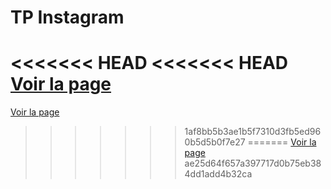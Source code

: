 # TP Instagram

<<<<<<< HEAD
<<<<<<< HEAD
[Voir la page](https://ryan-rb.github.io/TP_Insta/login.html)
=======
[Voir la page](https://ryan-rb.github.io/TP_Insta/)
>>>>>>> 1af8bb5b3ae1b5f7310d3fb5ed960b5d5b0f7e27
=======
[Voir la page](https://ryan-rb.github.io/TP_Insta/login.html)
>>>>>>> ae25d64f657a397717d0b75eb384dd1add4b32ca
